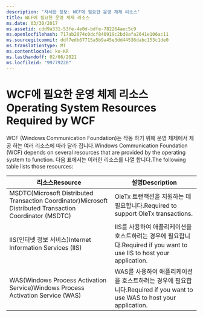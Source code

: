```yaml
---
description: '자세한 정보: WCF에 필요한 운영 체제 리소스'
title: WCF에 필요한 운영 체제 리소스
ms.date: 03/30/2017
ms.assetid: cdd9a331-53fe-4e0d-bdfe-782264aec5c9
ms.openlocfilehash: 717ab2074c0dcf840919c2bd8afa2641e106ac11
ms.sourcegitcommit: ddf7edb67715a5b9a45e3dd44536dabc153c1de0
ms.translationtype: MT
ms.contentlocale: ko-KR
ms.lasthandoff: 02/06/2021
ms.locfileid: "99779220"
---
```

# <a name="operating-system-resources-required-by-wcf"></a><span data-ttu-id="ab8b2-103">WCF에 필요한 운영 체제 리소스</span><span class="sxs-lookup"><span data-stu-id="ab8b2-103">Operating System Resources Required by WCF</span></span>

<span data-ttu-id="ab8b2-104">WCF (Windows Communication Foundation)는 작동 하기 위해 운영 체제에서 제공 하는 여러 리소스에 따라 달라 집니다.</span><span class="sxs-lookup"><span data-stu-id="ab8b2-104">Windows Communication Foundation (WCF) depends on several resources that are provided by the operating system to function.</span></span> <span data-ttu-id="ab8b2-105">다음 표에서는 이러한 리소스를 나열 합니다.</span><span class="sxs-lookup"><span data-stu-id="ab8b2-105">The following table lists those resources:</span></span>

|<span data-ttu-id="ab8b2-106">리소스</span><span class="sxs-lookup"><span data-stu-id="ab8b2-106">Resource</span></span>|<span data-ttu-id="ab8b2-107">설명</span><span class="sxs-lookup"><span data-stu-id="ab8b2-107">Description</span></span>|
|--------------|-----------------|
|<span data-ttu-id="ab8b2-108">MSDTC(Microsoft Distributed Transaction Coordinator)</span><span class="sxs-lookup"><span data-stu-id="ab8b2-108">Microsoft Distributed Transaction Coordinator (MSDTC)</span></span>|<span data-ttu-id="ab8b2-109">OleTx 트랜잭션을 지원하는 데 필요합니다.</span><span class="sxs-lookup"><span data-stu-id="ab8b2-109">Required to support OleTx transactions.</span></span>|
|<span data-ttu-id="ab8b2-110">IIS(인터넷 정보 서비스)</span><span class="sxs-lookup"><span data-stu-id="ab8b2-110">Internet Information Services (IIS)</span></span>|<span data-ttu-id="ab8b2-111">IIS를 사용하여 애플리케이션을 호스트하려는 경우에 필요합니다.</span><span class="sxs-lookup"><span data-stu-id="ab8b2-111">Required if you want to use IIS to host your application.</span></span>|
|<span data-ttu-id="ab8b2-112">WAS(Windows Process Activation Service)</span><span class="sxs-lookup"><span data-stu-id="ab8b2-112">Windows Process Activation Service (WAS)</span></span>|<span data-ttu-id="ab8b2-113">WAS를 사용하여 애플리케이션을 호스트하려는 경우에 필요합니다.</span><span class="sxs-lookup"><span data-stu-id="ab8b2-113">Required if you want to use WAS to host your application.</span></span>|

